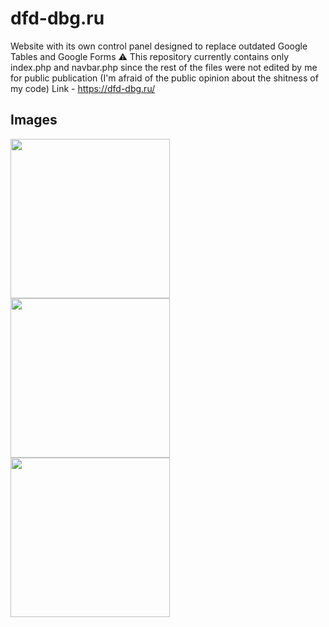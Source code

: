# dfd-dbg.ru
Website with its own control panel designed to replace outdated Google Tables and Google Forms
⚠️ This repository currently contains only index.php and navbar.php since the rest of the files were not edited by me for public publication (I'm afraid of the public opinion about the shitness of my code)
Link - https://dfd-dbg.ru/

## Images
<div class="row">
  <img src="https://fakelag.tech/project4.png" width=255>
  <img src="https://i.imgur.com/uqJKar3.png" width=255>
  <img src="https://i.imgur.com/PZ3CJHw.png" width=255>
</div>
